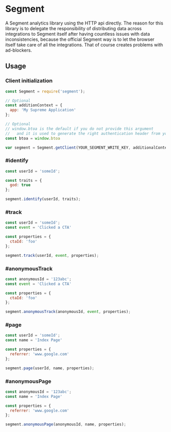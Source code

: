 # Segment

A Segment analytics library using the HTTP api directly. The reason for this library is to delegate the responsibility of distributing data across integrations to Segment itself after having countless issues with data inconsistencies, because the official Segment way is to let the browser itself take care of all the integrations. That of course creates problems with ad-blockers.

## Usage

### Client initialization

```javascript
const Segment = require('segment');

// Optional
const additionContext = {
  app: 'My Supreme Application'
};

// Optional
// window.btoa is the default if you do not provide this argument
//   and it is used to generate the right authentication header from your key
const btoa = window.btoa

var segment = Segment.getClient(YOUR_SEGMENT_WRITE_KEY, additionalContext, btoa);
```

### #identify

```javascript
const userId = 'someId';

const traits = {
  god: true
};

segment.identify(userId, traits);
```

### #track

```javascript
const userId = 'someId';
const event = 'Clicked a CTA'

const properties = {
  ctaId: 'foo'
};

segment.track(userId, event, properties);
```

### #anonymousTrack

```javascript
const anonymousId = '123abc';
const event = 'Clicked a CTA'

const properties = {
  ctaId: 'foo'
};

segment.anonymousTrack(anonymousId, event, properties);
```

### #page

```javascript
const userId = 'someId';
const name = 'Index Page'

const properties = {
  referrer: 'www.google.com'
};

segment.page(userId, name, properties);
```

### #anonymousPage

```javascript
const anonymousId = '123abc';
const name = 'Index Page'

const properties = {
  referrer: 'www.google.com'
};

segment.anonymousPage(anonymousId, name, properties);
```

